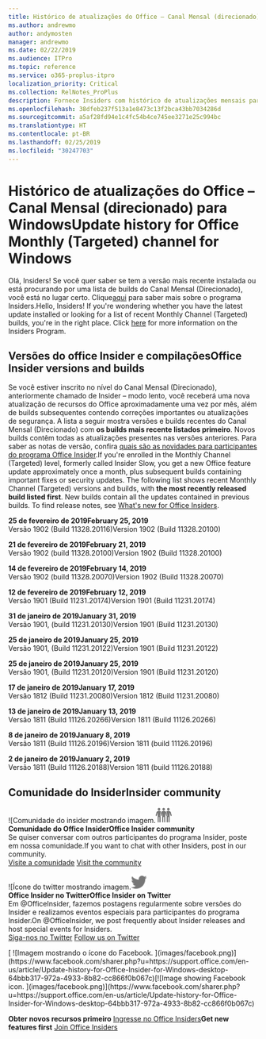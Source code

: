 ```yaml
---
title: Histórico de atualizações do Office – Canal Mensal (direcionado)
ms.author: andrewmo
author: andymosten
manager: andrewmo
ms.date: 02/22/2019
ms.audience: ITPro
ms.topic: reference
ms.service: o365-proplus-itpro
localization_priority: Critical
ms.collection: RelNotes_ProPlus
description: Fornece Insiders com histórico de atualizações mensais para os lançamentos do Canal Mensal Direcionado para a área de trabalho do Windows
ms.openlocfilehash: 38dfeb237f513a1e8473c13f2bca43bb7034286d
ms.sourcegitcommit: a5af28fd94e1c4fc54b4ce745ee3271e25c994bc
ms.translationtype: HT
ms.contentlocale: pt-BR
ms.lasthandoff: 02/25/2019
ms.locfileid: "30247703"
---
```

# <a name="update-history-for-office-monthly-targeted-channel-for-windows"></a><span data-ttu-id="9f52f-103">Histórico de atualizações do Office – Canal Mensal (direcionado) para Windows</span><span class="sxs-lookup"><span data-stu-id="9f52f-103">Update history for Office Monthly (Targeted) channel for Windows</span></span>

<span data-ttu-id="9f52f-p101">Olá, Insiders! Se você quer saber se tem a versão mais recente instalada ou está procurando por uma lista de builds do Canal Mensal (Direcionado), você está no lugar certo.                                                                    Clique[aqui](https://insider.office.com/) para saber mais sobre o programa Insiders.</span><span class="sxs-lookup"><span data-stu-id="9f52f-p101">Hello, Insiders! If you're wondering whether you have the latest update installed or looking for a list of recent Monthly Channel (Targeted) builds, you're in the right place. Click [here](https://insider.office.com/) for more information on the Insiders Program.</span></span>

## <a name="office-insider-versions-and-builds"></a><span data-ttu-id="9f52f-107">Versões do office Insider e compilações</span><span class="sxs-lookup"><span data-stu-id="9f52f-107">Office Insider versions and builds</span></span>

<span data-ttu-id="9f52f-p102">Se você estiver inscrito no nível do Canal Mensal (Direcionado), anteriormente chamado de Insider – modo lento, você receberá uma nova atualização de recursos do Office aproximadamente uma vez por mês, além de builds subsequentes contendo correções importantes ou atualizações de segurança. A lista a seguir mostra versões e builds recentes do Canal Mensal (Direcionado) com **os builds mais recente listados primeiro**. Novos builds contêm todas as atualizações presentes nas versões anteriores. Para saber as notas de versão, confira [quais são as novidades para participantes do programa Office Insider](https://support.office.com/pt-BR/article/what-s-new-for-office-insiders-c152d1e2-96ff-4ce9-8c14-e74e13847a24).</span><span class="sxs-lookup"><span data-stu-id="9f52f-p102">If you're enrolled in the Monthly Channel (Targeted) level, formerly called Insider Slow, you get a new Office feature update approximately once a month, plus subsequent builds containing important fixes or security updates. The following list shows recent Monthly Channel (Targeted) versions and builds, with **the most recently released build listed first**. New builds contain all the updates contained in previous builds. To find release notes, see [What's new for Office Insiders](https://support.office.com/pt-BR/article/what-s-new-for-office-insiders-c152d1e2-96ff-4ce9-8c14-e74e13847a24).</span></span>

<span data-ttu-id="9f52f-112">**25 de fevereiro de 2019**</span><span class="sxs-lookup"><span data-stu-id="9f52f-112">**February 25, 2019**</span></span><br/> <span data-ttu-id="9f52f-113">Versão 1902 (Build 11328.20116)</span><span class="sxs-lookup"><span data-stu-id="9f52f-113">Version 1902 (Build 11328.20100)</span></span><br/>

<span data-ttu-id="9f52f-114">**21 de fevereiro de 2019**</span><span class="sxs-lookup"><span data-stu-id="9f52f-114">**February 21, 2019**</span></span><br/> <span data-ttu-id="9f52f-115">Versão 1902 (build 11328.20100)</span><span class="sxs-lookup"><span data-stu-id="9f52f-115">Version 1902 (Build 11328.20100)</span></span><br/>

<span data-ttu-id="9f52f-116">**14 de fevereiro de 2019**</span><span class="sxs-lookup"><span data-stu-id="9f52f-116">**February 14, 2019**</span></span><br/> <span data-ttu-id="9f52f-117">Versão 1902 (build 11328.20070)</span><span class="sxs-lookup"><span data-stu-id="9f52f-117">Version 1902 (Build 11328.20070)</span></span><br/>

<span data-ttu-id="9f52f-118">**12 de fevereiro de 2019**</span><span class="sxs-lookup"><span data-stu-id="9f52f-118">**February 12, 2019**</span></span><br/> <span data-ttu-id="9f52f-119">Versão 1901 (Build 11231.20174)</span><span class="sxs-lookup"><span data-stu-id="9f52f-119">Version 1901 (Build 11231.20174)</span></span><br/>

<span data-ttu-id="9f52f-120">**31 de janeiro de 2019**</span><span class="sxs-lookup"><span data-stu-id="9f52f-120">**January 31, 2019**</span></span><br/> <span data-ttu-id="9f52f-121">Versão 1901, (build 11231.20130)</span><span class="sxs-lookup"><span data-stu-id="9f52f-121">Version 1901 (Build 11231.20130)</span></span><br/> 

<span data-ttu-id="9f52f-122">**25 de janeiro de 2019**</span><span class="sxs-lookup"><span data-stu-id="9f52f-122">**January 25, 2019**</span></span><br/> <span data-ttu-id="9f52f-123">Versão 1901, (Build 11231.20122)</span><span class="sxs-lookup"><span data-stu-id="9f52f-123">Version 1901 (Build 11231.20122)</span></span><br/> 

<span data-ttu-id="9f52f-124">**25 de janeiro de 2019**</span><span class="sxs-lookup"><span data-stu-id="9f52f-124">**January 25, 2019**</span></span><br/> <span data-ttu-id="9f52f-125">Versão 1901, (Build 11231.20120)</span><span class="sxs-lookup"><span data-stu-id="9f52f-125">Version 1901 (Build 11231.20120)</span></span><br/> 

<span data-ttu-id="9f52f-126">**17 de janeiro de 2019**</span><span class="sxs-lookup"><span data-stu-id="9f52f-126">**January 17, 2019**</span></span><br/> <span data-ttu-id="9f52f-127">Versão 1812 (Build 11231.20080)</span><span class="sxs-lookup"><span data-stu-id="9f52f-127">Version 1812 (Build 11231.20080)</span></span><br/> 

<span data-ttu-id="9f52f-128">**13 de janeiro de 2019**</span><span class="sxs-lookup"><span data-stu-id="9f52f-128">**January 13, 2019**</span></span><br/> <span data-ttu-id="9f52f-129">Versão 1811 (Build 11126.20266)</span><span class="sxs-lookup"><span data-stu-id="9f52f-129">Version 1811 (Build 11126.20266)</span></span><br/>

<span data-ttu-id="9f52f-130">**8 de janeiro de 2019**</span><span class="sxs-lookup"><span data-stu-id="9f52f-130">**January 8, 2019**</span></span><br/> <span data-ttu-id="9f52f-131">Versão 1811 (Build 11126.20196)</span><span class="sxs-lookup"><span data-stu-id="9f52f-131">Version 1811 (build 11126.20196)</span></span><br/> 

<span data-ttu-id="9f52f-132">**2 de janeiro de 2019**</span><span class="sxs-lookup"><span data-stu-id="9f52f-132">**January 2, 2019**</span></span><br/> <span data-ttu-id="9f52f-133">Versão 1811 (Build 11126.20188)</span><span class="sxs-lookup"><span data-stu-id="9f52f-133">Version 1811 (build 11126.20188)</span></span><br/> 


## <a name="insider-community"></a><span data-ttu-id="9f52f-134">Comunidade do Insider</span><span class="sxs-lookup"><span data-stu-id="9f52f-134">Insider community</span></span>

<span data-ttu-id="9f52f-135">![Comunidade do insider mostrando imagem.</span><span class="sxs-lookup"><span data-stu-id="9f52f-135">![Image showing insider community.</span></span> ](images/insidercommunity.png)<br/>
<span data-ttu-id="9f52f-136">**Comunidade do Office Insider**</span><span class="sxs-lookup"><span data-stu-id="9f52f-136">**Office Insider community**</span></span><br/> <span data-ttu-id="9f52f-137">Se quiser conversar com outros participantes do programa Insider, poste em nossa comunidade.</span><span class="sxs-lookup"><span data-stu-id="9f52f-137">If you want to chat with other Insiders, post in our community.</span></span><br/><span data-ttu-id="9f52f-138"> 
[Visite a comunidade](https://go.microsoft.com/fwlink/?linkid=843493)</span><span class="sxs-lookup"><span data-stu-id="9f52f-138"> 
[Visit the community](https://go.microsoft.com/fwlink/?linkid=843493)</span></span><br/> 

<span data-ttu-id="9f52f-139">![Ícone do twitter mostrando imagem.</span><span class="sxs-lookup"><span data-stu-id="9f52f-139">![Image showing twitter icon.</span></span> ](images/twitter.png)<br/>
<span data-ttu-id="9f52f-140">**Office Insider no Twitter**</span><span class="sxs-lookup"><span data-stu-id="9f52f-140">**Office Insider on Twitter**</span></span><br/> <span data-ttu-id="9f52f-141">Em @OfficeInsider, fazemos postagens regularmente sobre versões do Insider e realizamos eventos especiais para participantes do programa Insider.</span><span class="sxs-lookup"><span data-stu-id="9f52f-141">On @OfficeInsider, we post frequently about Insider releases and host special events for Insiders.</span></span><br/><span data-ttu-id="9f52f-142"> 
[Siga-nos no Twitter](https://go.microsoft.com/fwlink/?linkid=717717)</span><span class="sxs-lookup"><span data-stu-id="9f52f-142"> 
[Follow us on Twitter](https://go.microsoft.com/fwlink/?linkid=717717)</span></span><br/> 

<span data-ttu-id="9f52f-143">
  [
  ![Imagem mostrando o ícone do Facebook. ](images/facebook.png)](https://www.facebook.com/sharer.php?u=https://support.office.com/en-us/article/Update-history-for-Office-Insider-for-Windows-desktop-64bbb317-972a-4933-8b82-cc866f0b067c)</span><span class="sxs-lookup"><span data-stu-id="9f52f-143">[![Image showing Facebook icon. ](images/facebook.png)](https://www.facebook.com/sharer.php?u=https://support.office.com/en-us/article/Update-history-for-Office-Insider-for-Windows-desktop-64bbb317-972a-4933-8b82-cc866f0b067c)</span></span>       


<span data-ttu-id="9f52f-144">**Obter novos recursos primeiro**
[Ingresse no Office Insiders](https://insider.office.com/)</span><span class="sxs-lookup"><span data-stu-id="9f52f-144">**Get new features first**
[Join Office Insiders](https://insider.office.com/)</span></span>
